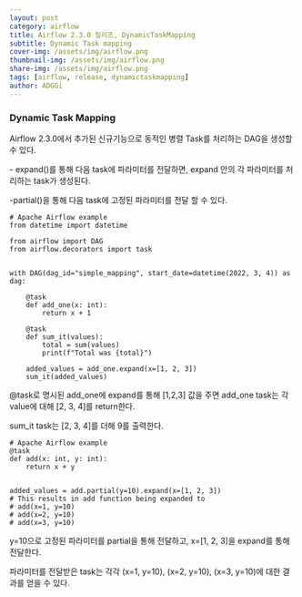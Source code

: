 ```yaml
---
layout: post
category: airflow
title: Airflow 2.3.0 릴리즈, DynamicTaskMapping
subtitle: Dynamic Task mapping
cover-img: /assets/img/airflow.png
thumbnail-img: /assets/img/airflow.png
share-img: /assets/img/airflow.png
tags: [airflow, release, dynamictaskmapping]
author: ADGGi
---
```


### Dynamic Task Mapping

Airflow 2.3.0에서 추가된 신규기능으로 동적인 병렬 Task를 처리하는 DAG을 생성할 수 있다.

\- expand()를 통해 다음 task에 파라미터를 전달하면, expand 안의 각 파라미터를 처리하는 task가 생성된다.

\-partial()을 통해 다음 task에 고정된 파라미터를 전달 할 수 있다.

```
# Apache Airflow example
from datetime import datetime

from airflow import DAG
from airflow.decorators import task


with DAG(dag_id="simple_mapping", start_date=datetime(2022, 3, 4)) as dag:

    @task
    def add_one(x: int):
        return x + 1

    @task
    def sum_it(values):
        total = sum(values)
        print(f"Total was {total}")

    added_values = add_one.expand(x=[1, 2, 3])
    sum_it(added_values)
```

@task로 명시된 add\_one에 expand를 통해 \[1,2,3\] 값을 주면 add\_one task는 각 value에 대해 \[2, 3, 4\]를 return한다.

sum\_it task는 \[2, 3, 4\]를 더해 9를 출력한다.

```
# Apache Airflow example
@task
def add(x: int, y: int):
    return x + y


added_values = add.partial(y=10).expand(x=[1, 2, 3])
# This results in add function being expanded to
# add(x=1, y=10)
# add(x=2, y=10)
# add(x=3, y=10)
```

y=10으로 고정된 파라미터를 partial을 통해 전달하고, x=\[1, 2, 3\]을 expand를 통해 전달한다.

파라미터를 전달받은 task는 각각 (x=1, y=10), (x=2, y=10), (x=3, y=10)에 대한 결과를 얻을 수 있다.
